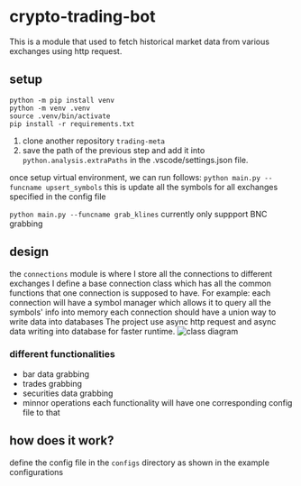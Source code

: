 # crypto-trading-bot
This is a module that used to fetch historical market data from various 
exchanges using http request.


## setup

```
python -m pip install venv
python -m venv .venv
source .venv/bin/activate
pip install -r requirements.txt
```
1. clone another repository `trading-meta` 
2. save the path of the previous step and add it into `python.analysis.extraPaths` in the .vscode/settings.json file.


once setup virtual environment, we can run follows:
`python main.py --funcname upsert_symbols` this is update all the symbols for all exchanges specified in the config file

`python main.py --funcname grab_klines`
currently only suppport BNC grabbing
## design 
the `connections` module is where I store all the connections to different exchanges
I define a base connection class which has all the common functions that one connection is supposed to have. For example:
each connection will have a symbol manager which allows it to query all the symbols' info into memory
each connection should have a union way to write data into databases
The project use async http request and async data writing into database for faster runtime.
![class diagram]("https://github.com/pingrunhuang/trading-datahub/blob/main/class_design.png")


### different functionalities
- bar data grabbing
- trades grabbing
- securities data grabbing
- minnor operations
each functionality will have one corresponding config file to that

## how does it work?
define the config file in the `configs` directory as shown in the example configurations
